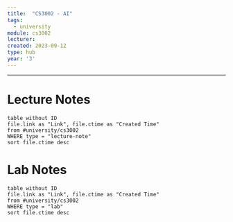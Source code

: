 ```yaml
---
title:  "CS3002 - AI"
tags:
  - university
module: cs3002
lecturer:
created: 2023-09-12
type: hub
year: '3'
---
```

---
# Lecture Notes

```dataview
table without ID
file.link as "Link", file.ctime as "Created Time"
from #university/cs3002
WHERE type = "lecture-note"
sort file.ctime desc
```

# Lab Notes

```dataview
table without ID
file.link as "Link", file.ctime as "Created Time"
from #university/cs3002
WHERE type = "lab"
sort file.ctime desc
```